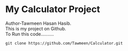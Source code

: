# My Calculator Project
Author-Tawmeen Hasan Hasib.
<br>
This is my project on Github.
<br>
To Run this code..........

`git clone https://github.com/Tawmeen/Calculator.git`
